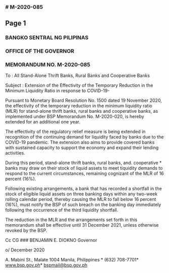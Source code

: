 ### # M-2020-085

## Page 1

### BANGKO SENTRAL NG PILIPINAS

### OFFICE OF THE GOVERNOR

### MEMORANDUM NO. M-2020-085

To : All Stand-Alone Thrift Banks, Rural Banks and Cooperative Banks

Subject : Extension of the Effectivity of the Temporary Reduction in the Minimum Liquidity Ratio in response to COVID-19-

Pursuant to Monetary Board Resolution No. 1500 dated 19 November 2020, the effectivity of the temporary reduction in the minimum liquidity ratio (MLR) for stand-alone thrift banks, rural banks and cooperative banks, as implemented under BSP Memorandum No. M-2020-020, is hereby extended for an additional one year.

The effectivity of the regulatory relief measure is being extended in recognition of the continuing demand for liquidity faced by banks due to the COVID-19 pandemic. The extension also aims to provide covered banks with sustained capacity to support the economy and expand their lending activities.

During this period, stand-alone thrift banks, rural banks, and. cooperative * banks may draw on their stock of liquid assets to meet tiquidity demands to respond to the current circumstances, remaining cognizant of the MLR of 16 percent (16%).

Following existing arrangements, a bank that has recorded a shortfall in the stock of eligible liquid assets on three banking days within any two-week rolling calendar period, thereby causing the MLR to fall below 16 percent (16%), must notify the BSP of such breach on the banking day immediately following the occurrence of the third liquidity shortfall.

The reduction in the MLR and the arrangements set forth in this memorandum shall be effective until 31 December 2021, unless otherwise revoked by the BSP.

Cc CG ### BENJAMIN E. DIOKNO Governor

o/ December 2020

A. Mabini St., Malate 1004 Manila, Philippines * (632) 708-7701* www.bsp.gov.ph* bspmail@bsp.gov.ph 
